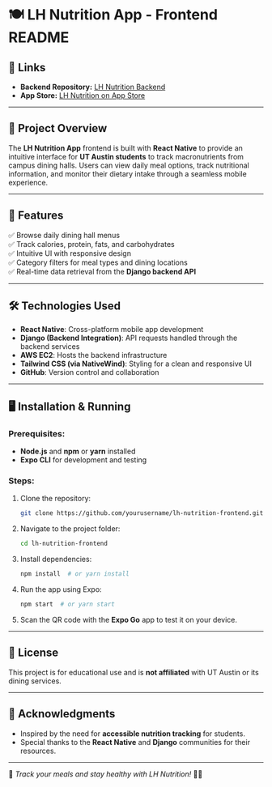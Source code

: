# 🍽️ LH Nutrition App - Frontend README

## 🔗 **Links**
- **Backend Repository:** [LH Nutrition Backend](https://github.com/NirmayDas/LH-Nutrition-Backend)  
- **App Store:** [LH Nutrition on App Store](https://apps.apple.com/us/app/lh-nutrition/id6654304275)  

---

## 📝 **Project Overview**
The **LH Nutrition App** frontend is built with **React Native** to provide an intuitive interface for **UT Austin students** to track macronutrients from campus dining halls. Users can view daily meal options, track nutritional information, and monitor their dietary intake through a seamless mobile experience.

---

## 🚀 **Features**
✅ Browse daily dining hall menus  
✅ Track calories, protein, fats, and carbohydrates  
✅ Intuitive UI with responsive design  
✅ Category filters for meal types and dining locations  
✅ Real-time data retrieval from the **Django backend API**  

---

## 🛠️ **Technologies Used**
- **React Native**: Cross-platform mobile app development  
- **Django (Backend Integration)**: API requests handled through the backend services  
- **AWS EC2**: Hosts the backend infrastructure  
- **Tailwind CSS (via NativeWind)**: Styling for a clean and responsive UI  
- **GitHub**: Version control and collaboration  

---

## 🖥️ **Installation & Running**
### Prerequisites:
- **Node.js** and **npm** or **yarn** installed  
- **Expo CLI** for development and testing  

### Steps:
1. Clone the repository:  
   ```bash
   git clone https://github.com/yourusername/lh-nutrition-frontend.git
   ```
2. Navigate to the project folder:  
   ```bash
   cd lh-nutrition-frontend
   ```
3. Install dependencies:  
   ```bash
   npm install  # or yarn install
   ```
4. Run the app using Expo:  
   ```bash
   npm start  # or yarn start
   ```
5. Scan the QR code with the **Expo Go** app to test it on your device.  

---

## 📄 **License**
This project is for educational use and is **not affiliated** with UT Austin or its dining services.

---

## 🙌 **Acknowledgments**
- Inspired by the need for **accessible nutrition tracking** for students.  
- Special thanks to the **React Native** and **Django** communities for their resources.  

---

🚀 *Track your meals and stay healthy with LH Nutrition!* 🥗📱
